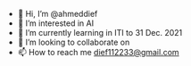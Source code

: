 - 👋 Hi, I’m @ahmeddief
- 👀 I’m interested in AI
- 🌱 I’m currently learning in ITI to 31 Dec. 2021
- 💞️ I’m looking to collaborate on 
- 📫 How to reach me dief112233@gmail.com

<!---
ahmeddief/ahmeddief is a ✨ special ✨ repository because its `README.md` (this file) appears on your GitHub profile.
You can click the Preview link to take a look at your changes.
--->
